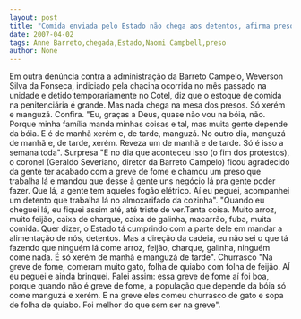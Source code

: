 ```yaml
---
layout: post
title: "Comida enviada pelo Estado não chega aos detentos, afirma preso da Barreto Campelo"
date: 2007-04-02
tags: Anne Barreto,chegada,Estado,Naomi Campbell,preso
author: None
---
```

Em outra denúncia contra a administração da&nbsp;Barreto Campelo, Weverson Silva da Fonseca, indiciado pela chacina ocorrida no mês passado na unidade e detido temporariamente no Cotel, diz que o estoque de comida na penitenciária é grande. Mas nada chega na mesa dos presos. Só xerém e manguzá. Confira.
\"Eu, graças a Deus, quase não vou na bóia, não. Porque minha família manda minhas coisas e tal, mas muita gente depende da bóia. E é de manhã xerém e, de tarde, manguzá. No outro dia, manguzá de manhã e, de tarde, xerém. Reveza um de manhã e de tarde. Só é isso a semana toda\". 
Surpresa
\"E no dia que aconteceu isso (o fim&nbsp;dos protestos), o coronel (Geraldo Severiano,&nbsp;diretor da Barreto Campelo)&nbsp;ficou agradecido da gente ter acabado com a greve de fome e chamou um preso que trabalha lá e mandou que desse à gente uns negócio lá pra gente poder fazer. Que lá, a gente tem aqueles fogão elétrico. Aí eu peguei, acompanhei um detento que trabalha lá no almoxarifado da cozinha\". 
\"Quando eu cheguei lá, eu fiquei assim até, até triste de ver.Tanta coisa. Muito arroz, muito feijão, caixa de charque, caixa de galinha, macarrão, fuba, muita comida. Quer dizer, o Estado tá cumprindo com a parte dele em mandar a alimentação de nós, detentos. Mas a direção da cadeia, eu não sei o que tá fazendo que ninguém lá come arroz, feijão, charque, galinha, ninguém come nada. É só xerém de manhã e manguzá de tarde\".
Churrasco
\"Na greve de fome, comeram muito gato, folha de quiabo com folha de feijão. AÍ eu peguei e ainda brinquei. Falei assim: essa greve de fome aí foi boa, porque quando não é greve de fome, a população que depende da bóia só come manguzá e xerém. E na greve eles comeu churrasco de gato e sopa de folha de quiabo. Foi melhor do que sem ser na greve\". 